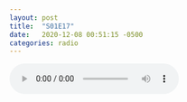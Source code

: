 ```yaml
---
layout: post
title:  "S01E17"
date:   2020-12-08 00:51:15 -0500
categories: radio
---
```

<audio controls="controls">
    <source src="https://sparechange.s3.us-east-2.amazonaws.com/SpareChange-S01E17-120820.mp3" type="audio/mpeg">
</audio>